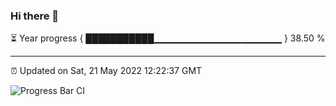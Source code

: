 ### Hi there 👋

⏳ Year progress { ███████████▁▁▁▁▁▁▁▁▁▁▁▁▁▁▁▁▁▁▁ } 38.50 %

---

⏰ Updated on Sat, 21 May 2022 12:22:37 GMT

![Progress Bar CI](https://github.com/liununu/liununu/workflows/Progress%20Bar%20CI/badge.svg)
